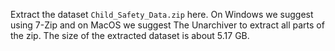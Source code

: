 Extract the dataset `Child_Safety_Data.zip` here. On Windows we suggest using 7-Zip and on MacOS we suggest The Unarchiver to extract all parts of the zip. The size of the extracted dataset is about 5.17 GB.